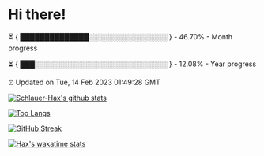 # Hi there!

⏳ { ██████████████░░░░░░░░░░░░░░░░ } - 46.70% - Month progress

⏳ { ███░░░░░░░░░░░░░░░░░░░░░░░░░░░ } - 12.08% - Year progress

⏰ Updated on Tue, 14 Feb 2023 01:49:28 GMT


[![Schlauer-Hax's github stats](https://github-readme-stats.vercel.app/api?username=Schlauer-Hax&show_icons=true&theme=dark&count_private=true)](https://github.com/Schlauer-Hax)


[![Top Langs](https://github-readme-stats.vercel.app/api/top-langs/?username=Schlauer-Hax&layout=compact&theme=dark)](https://github.com/Schlauer-Hax?tab=repositories)

[![GitHub Streak](https://streak-stats.demolab.com?user=Schlauer-Hax&theme=dark)](https://git.io/streak-stats)

[![Hax's wakatime stats](https://github-readme-stats.vercel.app/api/wakatime?username=Hax&theme=dark)](https://wakatime.com/@Hax)


